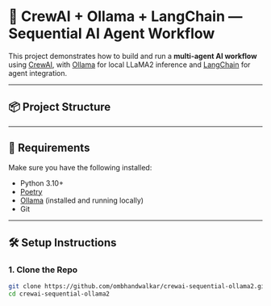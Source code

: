 # 🤖 CrewAI + Ollama + LangChain — Sequential AI Agent Workflow

This project demonstrates how to build and run a **multi-agent AI workflow** using [CrewAI](https://github.com/joaomdmoura/crewai), with [Ollama](https://ollama.com/) for local LLaMA2 inference and [LangChain](https://www.langchain.com/) for agent integration.

---

## 📦 Project Structure

---

## 🧰 Requirements

Make sure you have the following installed:

- Python 3.10+
- [Poetry](https://python-poetry.org/)
- [Ollama](https://ollama.com/) (installed and running locally)
- Git

---

## 🛠️ Setup Instructions

### 1. Clone the Repo

```bash
git clone https://github.com/ombhandwalkar/crewai-sequential-ollama2.git
cd crewai-sequential-ollama2
